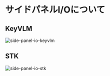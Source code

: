 # サイドパネルI/Oについて

## KeyVLM
![side-panel-io-keyvlm](/images/side-panel-io-keyvlm.png)

## STK
![side-panel-io-stk](/images/side-panel-io-stk.png)

